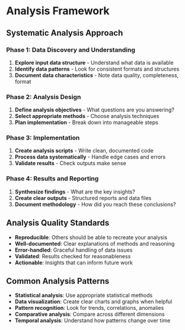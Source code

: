 # Analysis Framework

## Systematic Analysis Approach

### Phase 1: Data Discovery and Understanding
1. **Explore input data structure** - Understand what data is available
2. **Identify data patterns** - Look for consistent formats and structures  
3. **Document data characteristics** - Note data quality, completeness, format

### Phase 2: Analysis Design
1. **Define analysis objectives** - What questions are you answering?
2. **Select appropriate methods** - Choose analysis techniques
3. **Plan implementation** - Break down into manageable steps

### Phase 3: Implementation
1. **Create analysis scripts** - Write clean, documented code
2. **Process data systematically** - Handle edge cases and errors
3. **Validate results** - Check outputs make sense

### Phase 4: Results and Reporting
1. **Synthesize findings** - What are the key insights?
2. **Create clear outputs** - Structured reports and data files
3. **Document methodology** - How did you reach these conclusions?

## Analysis Quality Standards
- **Reproducible**: Others should be able to recreate your analysis
- **Well-documented**: Clear explanations of methods and reasoning
- **Error-handled**: Graceful handling of data issues
- **Validated**: Results checked for reasonableness
- **Actionable**: Insights that can inform future work

## Common Analysis Patterns
- **Statistical analysis**: Use appropriate statistical methods
- **Data visualization**: Create clear charts and graphs when helpful
- **Pattern recognition**: Look for trends, correlations, anomalies
- **Comparative analysis**: Compare across different dimensions
- **Temporal analysis**: Understand how patterns change over time